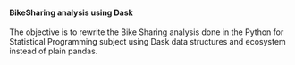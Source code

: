 #### BikeSharing analysis using Dask

The objective is to rewrite the Bike Sharing analysis done in the Python for Statistical Programming subject using Dask data structures and ecosystem instead of plain pandas.
